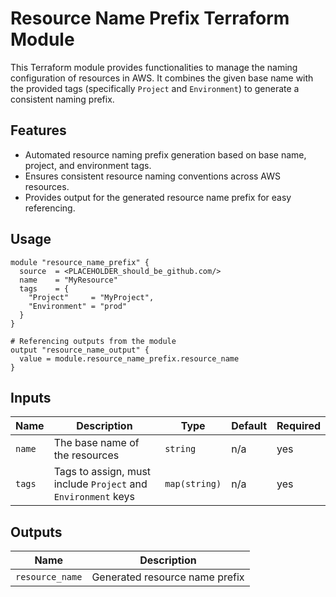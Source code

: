 # Resource Name Prefix Terraform Module

This Terraform module provides functionalities to manage the naming configuration of resources in AWS. It combines the given base name with the provided tags (specifically `Project` and `Environment`) to generate a consistent naming prefix.

## Features

- Automated resource naming prefix generation based on base name, project, and environment tags.
- Ensures consistent resource naming conventions across AWS resources.
- Provides output for the generated resource name prefix for easy referencing.

## Usage

```hcl
module "resource_name_prefix" {
  source  = <PLACEHOLDER_should_be_github.com/>
  name    = "MyResource"
  tags    = {
    "Project"     = "MyProject",
    "Environment" = "prod"
  }
}

# Referencing outputs from the module
output "resource_name_output" {
  value = module.resource_name_prefix.resource_name
}
```
## Inputs

| Name  | Description                           | Type        | Default | Required |
|-------|---------------------------------------|-------------|---------|----------|
| `name`| The base name of the resources        | `string`    | n/a     | yes      |
| `tags`| Tags to assign, must include `Project` and `Environment` keys | `map(string)` | n/a  | yes      |

## Outputs

| Name            | Description               |
|-----------------|---------------------------|
| `resource_name` | Generated resource name prefix |
